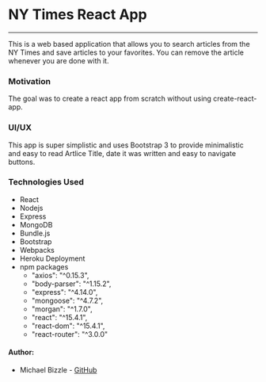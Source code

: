 # NY Times React App 
***
This is a web based application that allows you to search articles from the NY Times and save articles to your favorites.  You can remove the article whenever you are done with it. 

### Motivation

The goal was to create a react app from scratch without using create-react-app. 

### UI/UX

This app is super simplistic and uses Bootstrap 3 to provide minimalistic and easy to read Artlice Title, date it was written and easy to navigate buttons. 


### Technologies Used 
* React
* Nodejs
* Express
* MongoDB
* Bundle.js
* Bootstrap
* Webpacks
* Heroku Deployment 
* npm packages
    *  "axios": "^0.15.3",
    * "body-parser": "^1.15.2",
    * "express": "^4.14.0",
    *  "mongoose": "^4.7.2",
    *  "morgan": "^1.7.0",
    *  "react": "^15.4.1",
    *  "react-dom": "^15.4.1",
    *  "react-router": "^3.0.0"

#### Author:
* Michael Bizzle - [GitHub](https://github.com/mbizzle1464)




